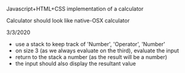 Javascript+HTML+CSS implementation of a calculator

Calculator should look like native-OSX calculator

3/3/2020
- use a stack to keep track of 'Number', 'Operator', 'Number'
- on size 3 (as we always evaluate on the third), evaluate the input
- return to the stack a number (as the result will be a number)
- the input should also display the resultant value